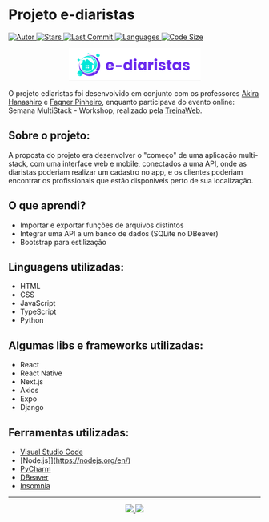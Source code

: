 # Projeto e-diaristas

<a href="https://github.com/shioheii">
  <img alt="Autor" src="https://img.shields.io/badge/autor-Bruno%20Shiohei%20Kinoshita%20do%20Nascimento-DB3833">
</a>
<a href="#">
  <img alt="Stars" src="https://img.shields.io/github/stars/shioheii/ediaristas?color=DB3833">
</a>
<a href="#">
  <img alt="Last Commit" src="https://img.shields.io/github/last-commit/shioheii/ediaristas?color=DB3833">
</a>
<a href="#">
  <img alt="Languages" src="https://img.shields.io/github/languages/count/shioheii/ediaristas?color=DB3833">
</a>
<a href="#">
  <img alt="Code Size" src="https://img.shields.io/github/languages/code-size/shioheii/ediaristas?color=DB3833">
</a><br />

<p align="center">
  <img src="./images/logo.png" alt="Logo">
</p>

O projeto ediaristas foi desenvolvido em conjunto com os professores [Akira Hanashiro](https://github.com/hanashiro) e [Fagner Pinheiro](https://github.com/fagnerpsantos), enquanto participava do evento online: Semana MultiStack - Workshop, realizado pela [TreinaWeb](https://www.treinaweb.com.br/?gclid=Cj0KCQjwtrSLBhCLARIsACh6Rmi3DGUvzdSSAIIUuiO5q3WNbePfaEsLayAvcEtfEdu42vP3KHLriCgaAnhsEALw_wcB).

## Sobre o projeto:

A proposta do projeto era desenvolver o "começo" de uma aplicação multi-stack, com uma interface web e mobile, conectados a uma API, onde as diaristas poderiam realizar um cadastro no app, e os clientes poderiam encontrar os profissionais que estão disponíveis perto de sua localização.

## O que aprendi?

- Importar e exportar funções de arquivos distintos
- Integrar uma API a um banco de dados (SQLite no DBeaver)
- Bootstrap para estilização

## Linguagens utilizadas:

- HTML
- CSS
- JavaScript
- TypeScript
- Python

## Algumas libs e frameworks utilizadas:

- React
- React Native
- Next.js
- Axios
- Expo
- Django

## Ferramentas utilizadas:

- [Visual Studio Code](https://code.visualstudio.com/)
- [Node.js]](https://nodejs.org/en/)
- [PyCharm](https://www.jetbrains.com/pt-br/pycharm/download/#section=windows)
- [DBeaver](https://dbeaver.io/download/)
- [Insomnia](https://insomnia.rest/download)

<!--## Links para as seções do projeto
- [Front-end]()
- [Back-end]()
- [Mobile]()
-->

---

<p align="center">
  <a alt="Bruno Shiohei Kinoshita do Nascimento Linkedin" href="https://www.linkedin.com/in/bruno-shiohei-24b27621a/">
    <img src="https://img.shields.io/badge/LinkedIn-Bruno%20Shiohei%20Kinoshita%20do%20Nascimento-blue?logo=linkedin">
  </a>
  <a alt="Bruno Shiohei Kinoshita do Nascimento GitHub" href="https://github.com/shioheii">
    <img src="https://img.shields.io/badge/GitHub-shioheii-lightgrey?logo=github">
  </a>
</p>
